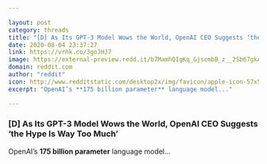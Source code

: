 ```yaml
---

layout: post
category: threads
title: "[D] As Its GPT-3 Model Wows the World, OpenAI CEO Suggests ‘the Hype Is Way Too Much’"
date: 2020-08-04 23:37:27
link: https://vrhk.co/3goJHJ7
image: https://external-preview.redd.it/b7MamhQIgKq_GjscmbB_z__2Sb67gkA5D60uJIvPNlo.jpg?width=1200&height=628.272251309&auto=webp&crop=1200:628.272251309,smart&s=008f126e99f4ec5ced2f4df4d26a698376d85186
domain: reddit.com
author: "reddit"
icon: http://www.redditstatic.com/desktop2x/img/favicon/apple-icon-57x57.png
excerpt: "OpenAI’s **175 billion parameter** language model..."

---
```


### [D] As Its GPT-3 Model Wows the World, OpenAI CEO Suggests ‘the Hype Is Way Too Much’

OpenAI’s **175 billion parameter** language model...